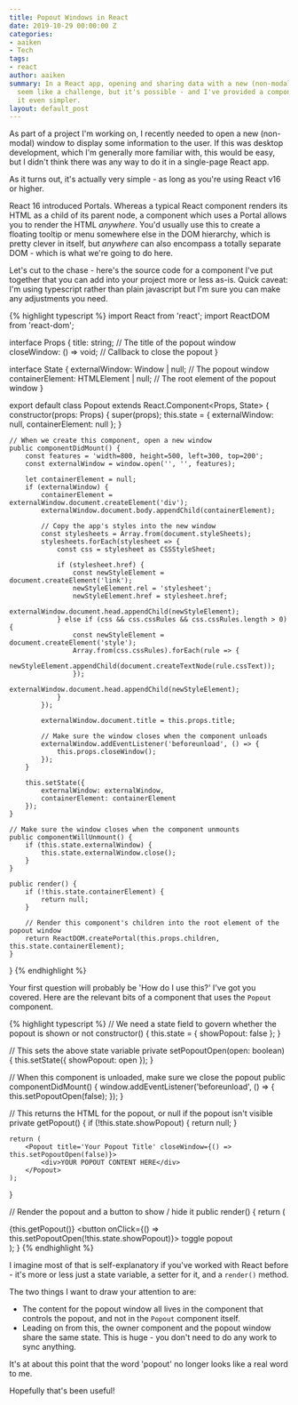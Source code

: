 ```yaml
---
title: Popout Windows in React
date: 2019-10-29 00:00:00 Z
categories:
- aaiken
- Tech
tags:
- react
author: aaiken
summary: In a React app, opening and sharing data with a new (non-modal) window might
  seem like a challenge, but it's possible - and I've provided a component to make
  it even simpler.
layout: default_post
---
```


As part of a project I'm working on, I recently needed to open a new (non-modal) window to display some information to the user. If this was desktop development, which I'm generally more familiar with, this would be easy, but I didn't think there was any way to do it in a single-page React app.

As it turns out, it's actually very simple - as long as you're using React v16 or higher.

React 16 introduced Portals. Whereas a typical React component renders its HTML as a child of its parent node, a component which uses a Portal allows you to render the HTML *anywhere*. You'd usually use this to create a floating tooltip or menu somewhere else in the DOM hierarchy, which is pretty clever in itself, but *anywhere* can also encompass a totally separate DOM - which is what we're going to do here.

Let's cut to the chase - here's the source code for a component I've put together that you can add into your project more or less as-is. Quick caveat: I'm using typescript rather than plain javascript but I'm sure you can make any adjustments you need.

{% highlight typescript %}
import React from 'react';
import ReactDOM from 'react-dom';

interface Props {
    title: string;                          // The title of the popout window
    closeWindow: () => void;                // Callback to close the popout
}

interface State {
    externalWindow: Window | null;          // The popout window
    containerElement: HTMLElement | null;   // The root element of the popout window
}

export default class Popout extends React.Component<Props, State> {
    constructor(props: Props) {
        super(props);
        this.state = {
            externalWindow: null,
            containerElement: null
        };
    }

    // When we create this component, open a new window
    public componentDidMount() {
        const features = 'width=800, height=500, left=300, top=200';
        const externalWindow = window.open('', '', features);

        let containerElement = null;
        if (externalWindow) {
            containerElement = externalWindow.document.createElement('div');
            externalWindow.document.body.appendChild(containerElement);

            // Copy the app's styles into the new window
            const stylesheets = Array.from(document.styleSheets);
            stylesheets.forEach(stylesheet => {
                const css = stylesheet as CSSStyleSheet;

                if (stylesheet.href) {
                    const newStyleElement = document.createElement('link');
                    newStyleElement.rel = 'stylesheet';
                    newStyleElement.href = stylesheet.href;
                    externalWindow.document.head.appendChild(newStyleElement);
                } else if (css && css.cssRules && css.cssRules.length > 0) {
                    const newStyleElement = document.createElement('style');
                    Array.from(css.cssRules).forEach(rule => {
                        newStyleElement.appendChild(document.createTextNode(rule.cssText));
                    });
                    externalWindow.document.head.appendChild(newStyleElement);
                }
            });

            externalWindow.document.title = this.props.title;

            // Make sure the window closes when the component unloads
            externalWindow.addEventListener('beforeunload', () => {
                this.props.closeWindow();
            });
        }

        this.setState({
            externalWindow: externalWindow,
            containerElement: containerElement
        });
    }

    // Make sure the window closes when the component unmounts
    public componentWillUnmount() {
        if (this.state.externalWindow) {
            this.state.externalWindow.close();
        }
    }

    public render() {
        if (!this.state.containerElement) {
            return null;
        }

        // Render this component's children into the root element of the popout window
        return ReactDOM.createPortal(this.props.children, this.state.containerElement);
    }
}
{% endhighlight %}

Your first question will probably be 'How do I use this?' I've got you covered. Here are the relevant bits of a component that uses the `Popout` component.

{% highlight typescript %}
// We need a state field to govern whether the popout is shown or not
constructor() {
    this.state = {
        showPopout: false
    };
}

// This sets the above state variable
private setPopoutOpen(open: boolean) {
    this.setState({
        showPopout: open
    });
}

// When this component is unloaded, make sure we close the popout
public componentDidMount() {
    window.addEventListener('beforeunload', () => {
        this.setPopoutOpen(false);
    });
}

// This returns the HTML for the popout, or null if the popout isn't visible
private getPopout() {
    if (!this.state.showPopout) {
        return null;
    }

    return (
        <Popout title='Your Popout Title' closeWindow={() => this.setPopoutOpen(false)}>
            <div>YOUR POPOUT CONTENT HERE</div>
        </Popout>
    );
}

// Render the popout and a button to show / hide it
public render() {
    return (
        <div>
            {this.getPopout()}
            <button onClick={() => this.setPopoutOpen(!this.state.showPopout)}>
                toggle popout
            </button>
        </div>
    );
}
{% endhighlight %}

I imagine most of that is self-explanatory if you've worked with React before - it's more or less just a state variable, a setter for it, and a `render()` method.

The two things I want to draw your attention to are:

* The content for the popout window all lives in the component that controls the popout, and not in the `Popout` component itself.
* Leading on from this, the owner component and the popout window share the same state. This is huge - you don't need to do any work to sync anything.

It's at about this point that the word 'popout' no longer looks like a real word to me.

Hopefully that's been useful!
